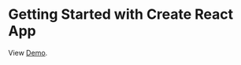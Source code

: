 # Getting Started with Create React App

View [Demo](https://ChernyshevaNetology/github.com/dropdown-menu).

